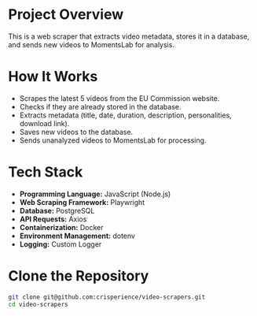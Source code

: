 # Project Overview
This is a web scraper that extracts video metadata, stores it in a database, and sends new videos to MomentsLab for analysis.

# How It Works
- Scrapes the latest 5 videos from the EU Commission website.
- Checks if they are already stored in the database.
- Extracts metadata (title, date, duration, description, personalities, download link).
- Saves new videos to the database.
- Sends unanalyzed videos to MomentsLab for processing.

# Tech Stack
- **Programming Language:** JavaScript (Node.js)
- **Web Scraping Framework:** Playwright
- **Database:** PostgreSQL
- **API Requests:** Axios
- **Containerization:** Docker
- **Environment Management:** dotenv
- **Logging:** Custom Logger

# Clone the Repository
```sh
git clone git@github.com:crisperience/video-scrapers.git
cd video-scrapers
